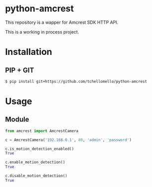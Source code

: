 # python-amcrest
This repository is a wapper for Amcrest SDK HTTP API.

This is a working in process project.

Installation
============


PIP + GIT
---------

```bash
$ pip install git+https://github.com/tchellomello/python-amcrest
```

Usage
=====

Module
------

```python
from amcrest import AmcrestCamera

c = AmcrestCamera('192.168.0.1', 80, 'admin', 'password')

c.is_motion_detection_enabled()
True

c.enable_motion_detection()
True

c.disable_motion_detection()
True
```
